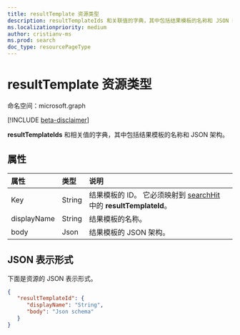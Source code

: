 ```yaml
---
title: resultTemplate 资源类型
description: resultTemplateIds 和关联值的字典，其中包括结果模板的名称和 JSON 架构。
ms.localizationpriority: medium
author: cristianv-ms
ms.prod: search
doc_type: resourcePageType
---
```


# <a name="resulttemplate-resource-type"></a>resultTemplate 资源类型

命名空间：microsoft.graph

[!INCLUDE [beta-disclaimer](../../includes/beta-disclaimer.md)]

**resultTemplateIds** 和相关值的字典，其中包括结果模板的名称和 JSON 架构。

## <a name="properties"></a>属性

| 属性     | 类型        | 说明 |
|:-------------|:------------|:------------|
|Key|String|结果模板的 ID。 它必须映射到 [searchHit](searchhit.md) 中的 **resultTemplateId**。|
|displayName|String|结果模板的名称。|
|body|Json|结果模板的 JSON 架构。|

## <a name="json-representation"></a>JSON 表示形式

下面是资源的 JSON 表示形式。

<!-- {
  "blockType": "resource",
  "optionalProperties": [

  ],
  "@odata.type": "microsoft.graph.resultTemplate",
  "baseType": null
}-->


```json
{
   "resultTemplateId": {
      "displayName": "String",
      "body": "Json schema"
   }
}
```


<!-- uuid: 16cd6b66-4b1a-43a1-adaf-3a886856ed98
2019-02-04 14:57:30 UTC -->
<!-- {
  "type": "#page.annotation",
  "description": "resultTemplate resource",
  "keywords": "",
  "section": "documentation",
  "tocPath": ""
}-->



